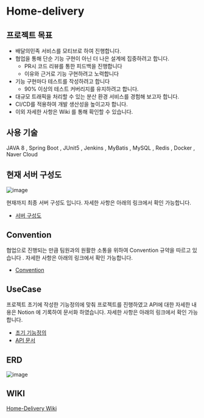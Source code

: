# Home-delivery



## 프로젝트 목표



- 배달의민족 서비스를 모티브로 하여 진행합니다.
- 협업을 통해 단순 기능 구현이 아닌 더 나은 설계에 집중하려고 합니다.
    - PR시 코드 리뷰를 통한 피드백을 진행합니다
    - 이유와 근거로 기능 구현하려고 노력합니다
- 기능 구현마다 테스트를 작성하려고 합니다
    - 90% 이상의 테스트 커버리지를 유지하려고 합니다.
- 대규모 트래픽을 처리할 수 있는 분산 환경 서비스를 경험해 보고자 합니다.
- CI/CD를 적용하여 개발 생산성을 높이고자 합니다.
- 이외 자세한 사항은 Wiki 를 통해 확인할 수 있습니다.

## 사용 기술



JAVA 8 , Spring Boot , JUnit5 , Jenkins , MyBatis , MySQL , Redis , Docker , Naver Cloud

## 현재 서버 구성도

![image](https://user-images.githubusercontent.com/89121296/189665695-1230056f-8df7-40b3-9bb6-067d1e1f1e3f.png)

현재까지 최종 서버 구성도 입니다. 자세한 사항은 아래의 링크에서 확인 가능합니다.
- [서버 구성도](https://github.com/f-lab-edu/home-delivery/wiki/%EC%84%9C%EB%B2%84-%EA%B5%AC%EC%84%B1)

## Convention



협업으로 진행되는 만큼 팀원과의 원활한 소통을 위하여 Convention 규약을 따르고 있습니다 .
자세한 사항은 아래의 링크에서 확인 가능합니다.

- [Convention](https://github.com/f-lab-edu/home-delivery/wiki/Convention)

## UseCase



프로젝트 초기에 작성한 기능정의에 맞춰 프로젝트를 진행하였고 API에 대한 자세한 내용은 Notion 에 기록하여 문서화 하였습니다.
자세한 사항은 아래의 링크에서 확인 가능합니다.
- [초기 기능정의](https://github.com/f-lab-edu/home-delivery/wiki/%EA%B8%B0%EB%8A%A5%EC%A0%95%EC%9D%98)
- [API 문서](https://github.com/f-lab-edu/home-delivery/wiki/API-%EB%AC%B8%EC%84%9C)

## ERD

![image](https://user-images.githubusercontent.com/89121296/189665565-59ce9bfd-e16e-486d-b06d-a5327e232b55.png)


## WIKI



[Home-Delivery Wiki](https://github.com/f-lab-edu/home-delivery/wiki)
